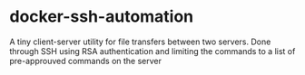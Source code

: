 # docker-ssh-automation

A tiny client-server utility for file transfers between two servers. Done through SSH using RSA authentication and limiting the commands to a list of pre-approuved commands on the server